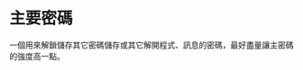 [Title]: # (主密碼)
[Difficulty]: # (初學者)
[Order]: # (75)

# 主要密碼

一個用來解鎖儲存其它密碼儲存或其它解開程式、訊息的密碼，最好盡量讓主密碼的強度高一點。
